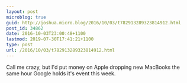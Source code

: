 ```yaml
---
layout: post
microblog: true
guid: http://joshua.micro.blog/2016/10/03/t782913289323814912.html
post_id: 34862
date: 2016-10-03T23:00:48+1100
lastmod: 2019-07-30T17:41:21+1100
type: post
url: /2016/10/03/t782913289323814912.html
---
```

Call me crazy, but I'd put money on Apple dropping new MacBooks the same hour Google holds it's event this week.
